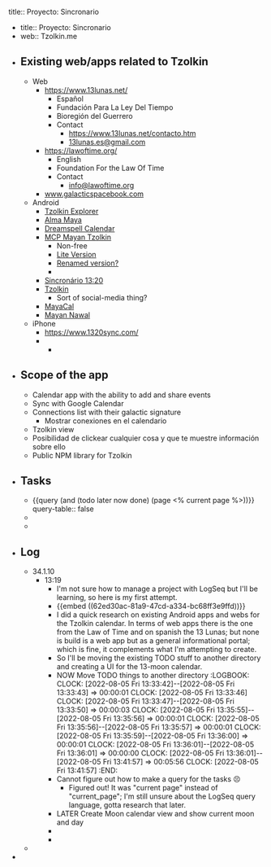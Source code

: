 title:: Proyecto: Sincronario

- title:: Proyecto: Sincronario
- web:: Tzolkin.me
- ## Existing web/apps related to Tzolkin
	- Web
		- https://www.13lunas.net/
			- Español
			- Fundación Para La Ley Del Tiempo
			- Bioregión del Guerrero
			- Contact
				- https://www.13lunas.net/contacto.htm
				- 13lunas.es@gmail.com
		- https://lawoftime.org/
			- English
			- Foundation For the Law Of Time
			- Contact
				- info@lawoftime.org
		- www.galacticspacebook.com
	- Android
		- [Tzolkin Explorer](https://play.google.com/store/apps/details?id=com.tlt.tzolkin)
		- [Alma Maya](https://play.google.com/store/apps/details?id=alma.maya)
		- [Dreamspell Calendar](https://play.google.com/store/apps/details?id=net.anotherworld.maya)
		- [MCP Mayan Tzolkin](https://play.google.com/store/apps/details?id=air.tzolkin)
			- Non-free
			- [Lite Version](https://play.google.com/store/apps/details?id=air.com.lucitainc.MCPTzolkinLite)
			- [Renamed version?](https://play.google.com/store/apps/details?id=air.com.lucitainc.TzolkinMaya)
			-
		- [Sincronário 13:20](https://play.google.com/store/apps/details?id=com.tzolkin.sincronario1320)
		- [Tzolkin](https://play.google.com/store/apps/details?id=social.plah.tzolkin)
			- Sort of social-media thing?
		- [MayaCal](https://play.google.com/store/apps/details?id=b4a.mayacal)
		- [Mayan Nawal](https://play.google.com/store/apps/details?id=com.huawei.android.mayannawal)
	- iPhone
		- https://www.1320sync.com/
		-
			-
- ## Scope of the app
	- Calendar app with the ability to add and share events
	- Sync with Google Calendar
	- Connections list with their galactic signature
		- Mostrar conexiones en el calendario
	- Tzolkin view
	- Posibilidad de clickear cualquier cosa y que te muestre información sobre ello
	- Public NPM library for Tzolkin
- ## Tasks
	- {{query (and (todo later now done) (page <% current page %>))}}
	  query-table:: false
	-
	-
- ## Log
	- 34.1.10
		- 13:19
			- I'm not sure how to manage a project with LogSeq but I'll be learning, so here is my first attempt.
			- {{embed ((62ed30ac-81a9-47cd-a334-bc68ff3e9ffd))}}
			- I did a quick research on existing Android apps and webs for the Tzolkin calendar. In terms of web apps there is the one from the Law of Time and on spanish the 13 Lunas; but none is build is a web app but as a general informational portal; which is fine, it complements what I'm attempting to create.
			- So I'll be moving the existing TODO stuff to another directory and creating a UI for the 13-moon calendar.
			- NOW Move TODO things to another directory
			  :LOGBOOK:
			  CLOCK: [2022-08-05 Fri 13:33:42]--[2022-08-05 Fri 13:33:43] =>  00:00:01
			  CLOCK: [2022-08-05 Fri 13:33:46]
			  CLOCK: [2022-08-05 Fri 13:33:47]--[2022-08-05 Fri 13:33:50] =>  00:00:03
			  CLOCK: [2022-08-05 Fri 13:35:55]--[2022-08-05 Fri 13:35:56] =>  00:00:01
			  CLOCK: [2022-08-05 Fri 13:35:56]--[2022-08-05 Fri 13:35:57] =>  00:00:01
			  CLOCK: [2022-08-05 Fri 13:35:59]--[2022-08-05 Fri 13:36:00] =>  00:00:01
			  CLOCK: [2022-08-05 Fri 13:36:01]--[2022-08-05 Fri 13:36:01] =>  00:00:00
			  CLOCK: [2022-08-05 Fri 13:36:01]--[2022-08-05 Fri 13:41:57] =>  00:05:56
			  CLOCK: [2022-08-05 Fri 13:41:57]
			  :END:
			- Cannot figure out how to make a query for the tasks 😣
				- Figured out! It was "current page" instead of "current_page"; I'm still unsure about the LogSeq query language, gotta research that later.
			- LATER Create Moon calendar view and show current moon and day
			-
			-
	-
-